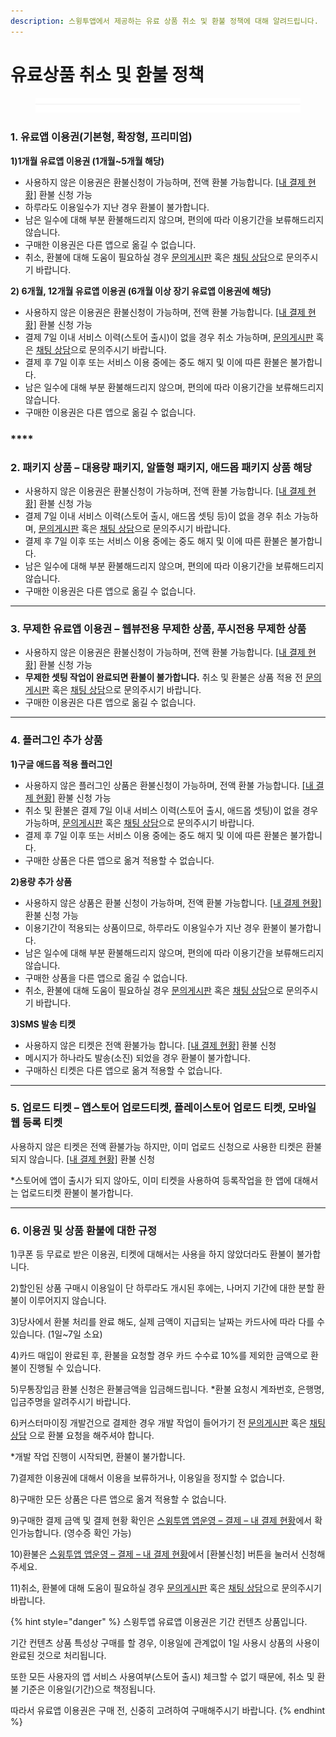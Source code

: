 ```yaml
---
description: 스윙투앱에서 제공하는 유료 상품 취소 및 환불 정책에 대해 알려드립니다.
---
```


# 유료상품 취소 및 환불 정책

<figure><img src="../../../.gitbook/assets/구분선.PNG" alt=""><figcaption></figcaption></figure>

### **1. 유료앱 이용권(기본형, 확장형, 프리미엄)**&#x20;

**1)1개월 유료앱 이용권 (1개월\~5개월 해당)**

* 사용하지 않은 이용권은 환불신청이 가능하며, 전액 환불 가능합니다.  [\[내 결제 현황\]](http://www.swing2app.co.kr/view/payment\_list) 환불 신청 가능
* 하루라도 이용일수가 지난 경우 환불이 불가합니다.&#x20;
* 남은 일수에 대해 부분 환불해드리지 않으며, 편의에 따라 이용기간을 보류해드리지 않습니다.
* 구매한 이용권은 다른 앱으로 옮길 수 없습니다. &#x20;
* 취소, 환불에 대해 도움이 필요하실 경우 [문의게시판](http://www.swing2app.co.kr/view/service\_qa) 혹은 [채팅 상담](https://direct.lc.chat/12036120/)으로 문의주시기 바랍니다.&#x20;

**2) 6개월, 12개월 유료앱 이용권 (6개월 이상 장기 유료앱 이용권에 해당)**

* 사용하지 않은 이용권은 환불신청이 가능하며, 전액 환불 가능합니다.  [\[내 결제 현황\]](http://www.swing2app.co.kr/view/payment\_list) 환불 신청 가능
* 결제 7일 이내 서비스 이력(스토어 출시)이 없을 경우 취소 가능하며, [문의게시판](http://www.swing2app.co.kr/view/service\_qa) 혹은 [채팅 상담](https://direct.lc.chat/12036120/)으로 문의주시기 바랍니다.
* 결제 후 7일 이후 또는 서비스 이용 중에는 중도 해지 및 이에 따른 환불은 불가합니다.
* 남은 일수에 대해 부분 환불해드리지 않으며, 편의에 따라 이용기간을 보류해드리지 않습니다.
* 구매한 이용권은 다른 앱으로 옮길 수 없습니다.&#x20;

### ****

### **2. 패키지 상품 – 대용량 패키지, 알뜰형 패키지, 애드몹 패키지 상품 해당**&#x20;

* 사용하지 않은 이용권은 환불신청이 가능하며, 전액 환불 가능합니다.  [\[내 결제 현황\]](http://www.swing2app.co.kr/view/payment\_list) 환불 신청 가능
* 결제 7일 이내 서비스 이력(스토어 출시, 애드몹 셋팅 등)이 없을 경우 취소 가능하며, [문의게시판](http://www.swing2app.co.kr/view/service\_qa) 혹은 [채팅 상담](https://direct.lc.chat/12036120/)으로 문의주시기 바랍니다.
* 결제 후 7일 이후 또는 서비스 이용 중에는 중도 해지 및 이에 따른 환불은 불가합니다.
* 남은 일수에 대해 부분 환불해드리지 않으며, 편의에 따라 이용기간을 보류해드리지 않습니다.
* 구매한 이용권은 다른 앱으로 옮길 수 없습니다.

****

### **3. 무제한 유료앱 이용권 – 웹뷰전용 무제한 상품, 푸시전용 무제한 상품**

* 사용하지 않은 이용권은 환불신청이 가능하며, 전액 환불 가능합니다.  [\[내 결제 현황\]](http://www.swing2app.co.kr/view/payment\_list) 환불 신청 가능
* **무제한 셋팅 작업이 완료되면 환불이 불가합니다.** 취소 및 환불은 상품 적용 전  [문의게시판](http://www.swing2app.co.kr/view/service\_qa) 혹은 [채팅 상담](https://direct.lc.chat/12036120/)으로 문의주시기 바랍니다.
* 구매한 이용권은 다른 앱으로 옮길 수 없습니다.

****

### **4. 플러그인 추가 상품**&#x20;

**1)구글 애드몹 적용 플러그인**

* 사용하지 않은 플러그인 상품은 환불신청이 가능하며, 전액 환불 가능합니다.  [\[내 결제 현황\]](http://www.swing2app.co.kr/view/payment\_list) 환불 신청 가능
* 취소 및 환불은 결제 7일 이내 서비스 이력(스토어 출시, 애드몹 셋팅)이 없을 경우 가능하며, [문의게시판](http://www.swing2app.co.kr/view/service\_qa) 혹은 [채팅 상담](https://direct.lc.chat/12036120/)으로 문의주시기 바랍니다.
* 결제 후 7일 이후 또는 서비스 이용 중에는 중도 해지 및 이에 따른 환불은 불가합니다.
* 구매한 상품은 다른 앱으로 옮겨 적용할 수 없습니다.&#x20;

**2)용량 추가 상품**

* 사용하지 않은 상품은 환불 신청이 가능하며, 전액 환불 가능합니다. [\[내 결제 현황\]](http://www.swing2app.co.kr/view/payment\_list) 환불 신청 가능
* 이용기간이 적용되는 상품이므로, 하루라도 이용일수가 지난 경우 환불이 불가합니다.&#x20;
* 남은 일수에 대해 부분 환불해드리지 않으며, 편의에 따라 이용기간을 보류해드리지 않습니다.
* 구매한 상품을 다른 앱으로 옮길 수 없습니다.
* 취소, 환불에 대해 도움이 필요하실 경우 [문의게시판](http://www.swing2app.co.kr/view/service\_qa) 혹은 [채팅 상담](https://direct.lc.chat/12036120/)으로 문의주시기 바랍니다.&#x20;

**3)SMS 발송 티켓**

* 사용하지 않은 티켓은 전액 환불가능 합니다. [\[내 결제 현황\]](http://www.swing2app.co.kr/view/payment\_list) 환불 신청&#x20;
* 메시지가 하나라도 발송(소진) 되었을 경우 환불이 불가합니다.&#x20;
* 구매하신 티켓은 다른 앱으로 옮겨 적용할 수 없습니다.&#x20;

****

### **5. 업로드 티켓 – 앱스토어 업로드티켓, 플레이스토어 업로드 티켓, 모바일 웹 등록 티켓**

사용하지 않은 티켓은 전액 환불가능 하지만, 이미 업로드 신청으로 사용한 티켓은 환불되지 않습니다. [\[내 결제 현황\]](http://www.swing2app.co.kr/view/payment\_list) 환불 신청

\*스토어에 앱이 출시가 되지 않아도, 이미 티켓을 사용하여 등록작업을 한 앱에 대해서는 업로드티켓 환불이 불가합니다.&#x20;

***

### **6. 이용권 및 상품 환불에 대한 규정**

1\)쿠폰 등 무료로 받은 이용권, 티켓에 대해서는 사용을 하지 않았더라도 환불이 불가합니다.&#x20;

2\)할인된 상품 구매시 이용일이 단 하루라도 개시된 후에는, 나머지 기간에 대한 분할 환불이 이루어지지 않습니다.

3\)당사에서 환불 처리를 완료 해도, 실제 금액이 지급되는 날짜는 카드사에 따라 다를 수 있습니다. (1일\~7일 소요)

4\)카드 매입이 완료된 후, 환불을 요청할 경우 카드 수수료 10%를 제외한 금액으로 환불이 진행될 수 있습니다.&#x20;

5\)무통장입금 환불 신청은 환불금액을 입금해드립니다. \*환불 요청시 계좌번호, 은행명, 입금주명을 알려주시기 바랍니다.

6\)커스터마이징 개발건으로 결제한 경우 개발 작업이 들어가기 전 [문의게시판](http://www.swing2app.co.kr/view/service\_qa) 혹은 [채팅 상담](https://direct.lc.chat/12036120/) 으로 환불 요청을 해주셔야 합니다.

\*개발 작업 진행이 시작되면, 환불이 불가합니다.

7\)결제한 이용권에 대해서 이용을 보류하거나, 이용일을 정지할 수 없습니다.

8\)구매한 모든 상품은 다른 앱으로 옮겨 적용할 수 없습니다.&#x20;

9\)구매한 결제 금액 및 결제 현황 확인은 [스윙투앱 앱운영 – 결제 – 내 결제 현황](http://www.swing2app.co.kr/view/payment\_list)에서 확인가능합니다. (영수증 확인 가능)

10\)환불은 [스윙투앱 앱운영 – 결제 – 내 결제 현황](http://www.swing2app.co.kr/view/payment\_list)에서 \[환불신청] 버튼을 눌러서 신청해주세요.

11\)취소, 환불에 대해 도움이 필요하실 경우 [문의게시판](http://www.swing2app.co.kr/view/service\_qa) 혹은 [채팅 상담](https://direct.lc.chat/12036120/)으로 문의주시기 바랍니다.

{% hint style="danger" %}
스윙투앱 유료앱 이용권은 기간 컨텐츠 상품입니다.&#x20;

기간 컨텐츠 상품 특성상 구매를 할 경우, 이용일에 관계없이 1일 사용시 상품의 사용이 완료된 것으로 처리됩니다.&#x20;

또한 모든 사용자의 앱 서비스 사용여부(스토어 출시) 체크할 수 없기 때문에, 취소 및 환불 기준은 이용일(기간)으로 책정됩니다.&#x20;

따라서 유료앱 이용권은 구매 전, 신중히 고려하여 구매해주시기 바랍니다.
{% endhint %}



